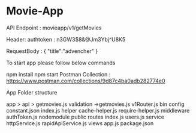 # Movie-App






API Endpoint : movieapp/v1/getMovies

Header: 
authtoken : n3GW3$8&@Jm3Ybj^U8K5

RequestBody : 
{
    "title":"advencher"
}


To start app please follow below commands

npm install
npm start
Postman Collection : https://www.postman.com/collections/9d87c4ba0adb282774e0



App Folder structure

app > api > getmovies.js
      validation ->getmovies.js
      v1Router.js
bin
config
     constant.json
     index.js
helper
     cache-helper.js
     require-helper.js
middleware
     authToken.js
nodemodule
public
routes
    index.js
    users.js
service
    httpService.js
    rapidApiService.js
views
app.js
package.json
